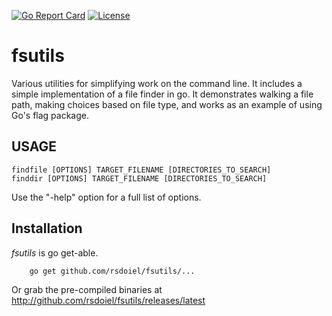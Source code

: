 
[![Go Report Card](http://goreportcard.com/badge/rsdoiel/fsutils)](http://goreportcard.com/report/rsdoiel/fsutils)
[![License](https://img.shields.io/badge/License-BSD%203--Clause-blue.svg)](https://opensource.org/licenses/BSD-3-Clause)


# fsutils

Various utilities for simplifying work on the command line. It includes
a simple implementation of a file finder in go. It demonstrates walking a file path, making choices based on file type, and works as an example of using Go's flag package.


## USAGE 

	findfile [OPTIONS] TARGET_FILENAME [DIRECTORIES_TO_SEARCH]
	finddir [OPTIONS] TARGET_FILENAME [DIRECTORIES_TO_SEARCH]

Use the "-help" option for a full list of options.


## Installation

_fsutils_ is go get-able.

```
    go get github.com/rsdoiel/fsutils/...
```

Or grab the pre-compiled binaries at http://github.com/rsdoiel/fsutils/releases/latest
